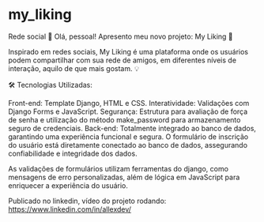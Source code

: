 # my_liking
Rede social
🎉 Olá, pessoal! Apresento meu novo projeto: My Liking 🚀

Inspirado em redes sociais, My Liking é uma plataforma onde os usuários podem compartilhar com sua rede de amigos, em diferentes níveis de interação, aquilo de que mais gostam. 💡

🛠 Tecnologias Utilizadas:

Front-end: Template Django, HTML e CSS.
Interatividade: Validações com Django Forms e JavaScript.
Segurança: Estrutura para avaliação de força de senha e utilização do método make_password para armazenamento seguro de credenciais.
Back-end: Totalmente integrado ao banco de dados, garantindo uma experiência funcional e segura.
O formulário de inscrição do usuário está diretamente conectado ao banco de dados, assegurando confiabilidade e integridade dos dados.

As validações de formulários utilizam ferramentas do django, como mensagens de erro personalizadas, além de lógica em JavaScript para enriquecer a experiência do usuário.

Publicado no linkedin, vídeo do projeto rodando: https://www.linkedin.com/in/allexdev/

